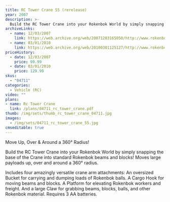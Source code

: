 ```yaml
---
title: RC Tower Crane 55 (rerelease)
year: 2007
description: >-
  Build the RC Tower Crane into your Rokenbok World by simply snapping the base of the Crane into standard Rokenbok beams and blocks! Moves large payloads up, over and around a 360° radius.
archiveLinks:
  - name: 12/03/2007
    link: https://web.archive.org/web/20071203165050/http://www.rokenbok.com/catalog/04711_pd_rcv_towercrane.html
  - name: 03/01/2010
    link: https://web.archive.org/web/20100301125127/http://www.rokenbok.com/RO_Products/RC/RC_04711.asp
priceHistory:
  - date: 12/03/2007
    price: 99.99
  - date: 03/01/2010
    price: 129.99
skus:
  - "04711"
categories: 
  - Vehicle (RC)
video: ""
plans:
- name: Rc Tower Crane
  link: /plans/04711_rc_tower_crane.pdf
thumb: /img/sets/thumb_rc_tower_crane_04711.jpg
images:
  - /img/sets/04711_rc_tower_crane_55.jpg
cmseditable: true
---
```

Move Up, Over & Around a 360° Radius!

Build the RC Tower Crane into your Rokenbok World by simply snapping the base of the Crane into standard Rokenbok beams and blocks! Moves large payloads up, over and around a 360° radius.

Includes four amazingly versatile crane arm attachments: An oversized Bucket for carrying and dumping loads of Rokenbok balls. A Cargo Hook for moving beams and blocks. A Platform for elevating Rokenbok workers and freight. And a large Claw for grabbing beams, blocks, balls, and other Rokenbok material. Requires 3 AA batteries.
